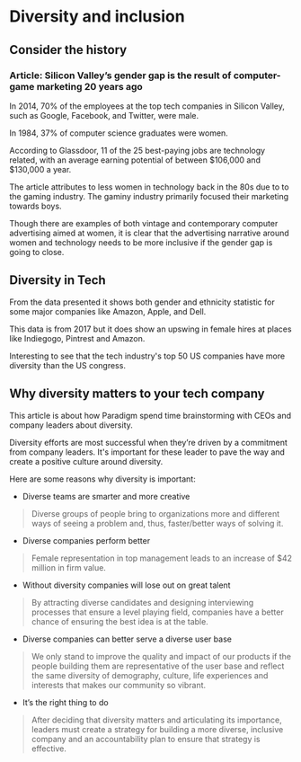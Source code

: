 # Diversity and inclusion

## Consider the history

### Article: Silicon Valley’s gender gap is the result of computer-game marketing 20 years ago

In 2014, 70% of the employees at the top tech companies in Silicon Valley, such as Google, Facebook, and Twitter, were male.

In 1984, 37% of computer science graduates were women.

According to Glassdoor, 11 of the 25 best-paying jobs are technology related, with an average earning potential of between $106,000 and $130,000 a year.

The article attributes to less women in technology back in the 80s due to to the gaming industry. The gaminy industry primarily focused their marketing towards boys.

Though there are examples of both vintage and contemporary computer advertising aimed at women, it is clear that the advertising narrative around women and technology needs to be more inclusive if the gender gap is going to close.

## Diversity in Tech

From the data presented it shows both gender and ethnicity statistic for some major companies like Amazon, Apple, and Dell.

This data is from 2017 but it does show an upswing in female hires at places like Indiegogo, Pintrest and Amazon.

Interesting to see that the tech industry's top 50 US companies have more diversity than the US congress.

## Why diversity matters to your tech company

This article is about how Paradigm spend time brainstorming with CEOs and company leaders about diversity.

Diversity efforts are most successful when they’re driven by a commitment from company leaders. It's important for these leader to pave the way and create a positive culture around diversity.

Here are some reasons why diversity is important:

- Diverse teams are smarter and more creative 
> Diverse groups of people bring to organizations more and different ways of seeing a problem and, thus, faster/better ways of solving it.

- Diverse companies perform better
> Female representation in top management leads to an increase of $42 million in firm value.

- Without diversity companies will lose out on great talent 
> By attracting diverse candidates and designing interviewing processes that ensure a level playing field, companies have a better chance of ensuring the best idea is at the table. 

- Diverse companies can better serve a diverse user base 
> We only stand to improve the quality and impact of our products if the people building them are representative of the user base and reflect the same diversity of demography, culture, life experiences and interests that makes our community so vibrant.

- It’s the right thing to do
> After deciding that diversity matters and articulating its importance, leaders must create a strategy for building a more diverse, inclusive company and an accountability plan to ensure that strategy is effective.
